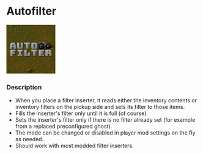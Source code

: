 # Autofilter
<img src="https://raw.githubusercontent.com/Wyrrrd/Autofilter/master/thumbnail.png" width="128" height="128">

### Description
- When you place a filter inserter, it reads either the inventory contents or inventory filters on the pickup side and sets its filter to those items.
- Fills the inserter's filter only until it is full (of course).
- Sets the inserter's filter only if there is no filter already set (for example from a replaced preconfigured ghost).
- The mode can be changed or disabled in player mod settings on the fly as needed.
- Should work with most modded filter inserters.